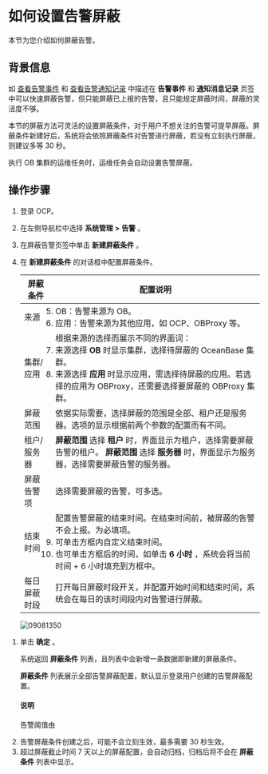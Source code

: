 如何设置告警屏蔽
=============================

本节为您介绍如何屏蔽告警。

背景信息
-------------------------

如 [查看告警事件](../../3.ob-cloud-platform/9.use-alert-management/12.view-alert-events.md) 和 [查看告警通知记录](../../3.ob-cloud-platform/9.use-alert-management/13.view-alert-notification-records.md) 中描述在 **告警事件** 和 **通知消息记录** 页签中可以快速屏蔽告警，但只能屏蔽已上报的告警，且只能规定屏蔽时间，屏蔽的灵活度不够。

本节的屏蔽方法可灵活的设置屏蔽条件，对于用户不想关注的告警可提早屏蔽。屏蔽条件新建好后，系统将会依照屏蔽条件对告警进行屏蔽，若没有立刻执行屏蔽，则建议多等 30 秒。

执行 OB 集群的运维任务时，运维任务会自动设置告警屏蔽。

操作步骤
-------------------------

1. 登录 OCP。



2. 在左侧导航栏中选择 **系统管理** **\>** **告警** 。



3. 在屏蔽告警页签中单击 **新建屏蔽条件** 。



4. 在 **新建屏蔽条件** 的对话框中配置屏蔽条件。



   |  屏蔽条件  |                                                                                                                  配置说明                                                                                                                  |
   |--------|----------------------------------------------------------------------------------------------------------------------------------------------------------------------------------------------------------------------------------------|
   | 来源     | <li>OB：告警来源为 OB。   </li> <li> 应用：告警来源为其他应用，如 OCP、OBProxy 等。  </li>                                                                                                   |
   | 集群/应用  | 根据来源的选择而展示不同的界面词： <li>来源选择 **OB** 时显示集群，选择待屏蔽的 OceanBase 集群。  </li> <li> 来源选择 **应用** 时显示应用，需选择待屏蔽的应用。若选择的应用为 OBProxy，还需要选择要屏蔽的 OBProxy 集群。 </li>   |
   | 屏蔽范围   | 依据实际需要，选择屏蔽的范围是全部、租户还是服务器。选项的显示根据前两个参数的配置而有不同。                                                                                                                                                                                         |
   | 租户/服务器 | **屏蔽范围** 选择 **租户** 时，界面显示为租户，选择需要屏蔽告警的租户。 **屏蔽范围** 选择 **服务器** 时，界面显示为服务器，选择需要屏蔽告警的服务器。                                                                                                                                 |
   | 屏蔽告警项  | 选择需要屏蔽的告警，可多选。                                                                                                                                                                                                                         |
   | 结束时间   | 配置告警屏蔽的结束时间。在结束时间前，被屏蔽的告警不会上报。为必填项。  <li> 可单击方框内自定义结束时间。   </li> <li> 也可单击方框后的时间，如单击 **6 小时** ，系统会将当前时间 + 6 小时填充到方框中。  </li>                        |
   | 每日屏蔽时段 | 打开每日屏蔽时段开关，并配置开始时间和结束时间，系统会在每日的该时间段内对告警进行屏蔽。                                                                                                                                                                                           |



   ![09081350](https://help-static-aliyun-doc.aliyuncs.com/assets/img/zh-CN/5997381361/p324598.png)





<!-- -->

1. 单击 **确定** 。

   系统返回 **屏蔽条件** 列表，且列表中会新增一条数据即新建的屏蔽条件。

   **屏蔽条件** 列表展示全部告警屏蔽配置，默认显示登录用户创建的告警屏蔽配置。

     <main id="notice" type='explain'><h4>说明</h4><p>告警阈值由 <li>告警屏蔽条件创建之后，可能不会立刻生效，最多需要 30 秒生效。</li><li> 超过屏蔽截止时间 7 天以上的屏蔽配置，会自动归档，归档后将不会在 <b>屏蔽条件</b> 列表中显示。</li></p></main>
